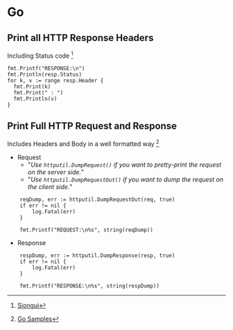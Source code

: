  # Go 

## Print all HTTP Response Headers

Including Status code [^1]

```
fmt.Printf("RESPONSE:\n")
fmt.Println(resp.Status)
for k, v := range resp.Header {
  fmt.Print(k)
  fmt.Print(" : ")
  fmt.Println(v)
}
```

## Print Full HTTP Request and Response
Includes Headers and Body in a well formatted way [^2]
* Request
    * "_Use `httputil.DumpRequest()` if you want to pretty-print the request on the server side._"
    * "_Use `httputil.DumpRequestOut()` if you want to dump the request on the client side._"
```
    reqDump, err := httputil.DumpRequestOut(req, true)
    if err != nil {
        log.Fatal(err)
    }

    fmt.Printf("REQUEST:\n%s", string(reqDump))

```

* Response
```
    respDump, err := httputil.DumpResponse(resp, true)
    if err != nil {
        log.Fatal(err)
    }

    fmt.Printf("RESPONSE:\n%s", string(respDump))

```

[^1]: [Siongui](https://siongui.github.io/2018/03/06/go-print-http-response-header/)
[^2]: [Go Samples](https://gosamples.dev/print-http-request-response/)
